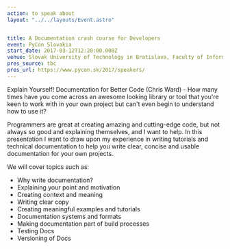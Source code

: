 ```yaml
---
action: to speak about
layout: "../../layouts/Event.astro"


title: A Documentation crash course for Developers
event: PyCon Slovakia
start_date: 2017-03-12T12:20:00.000Z
venue: Slovak University of Technology in Bratislava, Faculty of Informatics and Information Technologies, Ilkovičova 2, 842 16 Bratislava 4
pres_source: tbc
pres_url: https://www.pycon.sk/2017/speakers/
---
```


Explain Yourself! Documentation for Better Code (Chris Ward) - How many times have you come across an awesome looking library or tool that you're keen to work with in your own project but can't even begin to understand how to use it?

Programmers are great at creating amazing and cutting-edge code, but not always so good and explaining themselves, and I want to help. In this presentation I want to draw upon my experience in writing tutorials and technical documentation to help you write clear, concise and usable documentation for your own projects.

We will cover topics such as:

-   Why write documentation?
-   Explaining your point and motivation
-   Creating context and meaning
-   Writing clear copy
-   Creating meaningful examples and tutorials
-   Documentation systems and formats
-   Making documentation part of build processes
-   Testing Docs
-   Versioning of Docs
